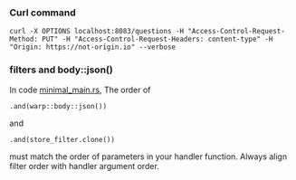 ### Curl command ###

```
curl -X OPTIONS localhost:8083/questions -H "Access-Control-Request-Method: PUT" -H "Access-Control-Request-Headers: content-type" -H "Origin: https://not-origin.io" --verbose
```

### filters and body::json()
In code
[minimal_main.rs](src/minimal_http/minimal_main.rs#L20-L25),
The order of 
```text 
.and(warp::body::json()) 
``` 
and 
```text
.and(store_filter.clone())
```
must match the order of parameters in your handler function. Always align filter order with handler argument order.